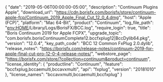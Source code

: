 {
  "date": "2019-05-06T00:00:00-05:00",
  "description": "Continuum Plugins Apple",
  "download_url": "https://cdn.borisfx.com/borisfx/store/continuum-apple-fcp/Continuum_2019_Apple_Final_Cut_12_0_4.dmg",
  "host": "Apple (FCP)",
  "platform": "Mac 64-Bit",
  "product": "Continuum",
  "log_file_path": "<env:HOME>/Library/Logs/BorisFX/BCC.log",
  "require_login": true,
  "title": "Boris Continuum 2019 for Apple FCPX",
  "upgrade_topic": "com.borisfx.borisContinuumComplete12.bccfxplug12|BccDylib64.pkg",
  "version": "12.0.4",
  "key_path_code": "BCC 12 Common FxPlug 2.0.dylib",
  "release_notes": "https://borisfx.com/release-notes/continuum-2019-for-apple-final-cut-pro-12-0-4-release-notes/",
  "webstore_page": "https://borisfx.com/store/?collection=continuum&product=continuum",
  "license_identity": {
    "productline": "Continuum",
    "feature": "bccfxplug,bccaemulti,bccavxmulti",
    "api": "fxplug",
    "version": "20181010"
  },
  "license_names": "bccavxmulti,bccaemulti,bccfxplug"
}
